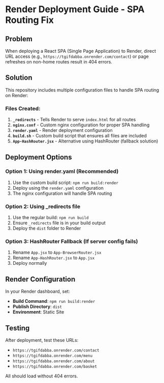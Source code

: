 # Render Deployment Guide - SPA Routing Fix

## Problem
When deploying a React SPA (Single Page Application) to Render, direct URL access (e.g., `https://tgifdabba.onrender.com/contact`) or page refreshes on non-home routes result in 404 errors.

## Solution
This repository includes multiple configuration files to handle SPA routing on Render:

### Files Created:
1. **`_redirects`** - Tells Render to serve `index.html` for all routes
2. **`nginx.conf`** - Custom nginx configuration for proper SPA handling
3. **`render.yaml`** - Render deployment configuration
4. **`build.sh`** - Custom build script that ensures all files are included
5. **`App-HashRouter.jsx`** - Alternative using HashRouter (fallback solution)

## Deployment Options

### Option 1: Using render.yaml (Recommended)
1. Use the custom build script: `npm run build:render`
2. Deploy using the `render.yaml` configuration
3. The nginx configuration will handle SPA routing

### Option 2: Using _redirects file
1. Use the regular build: `npm run build`
2. Ensure `_redirects` file is in your build output
3. Deploy the `dist` folder to Render

### Option 3: HashRouter Fallback (If server config fails)
1. Rename `App.jsx` to `App-BrowserRouter.jsx`
2. Rename `App-HashRouter.jsx` to `App.jsx`
3. Deploy normally

## Render Configuration
In your Render dashboard, set:
- **Build Command**: `npm run build:render`
- **Publish Directory**: `dist`
- **Environment**: Static Site

## Testing
After deployment, test these URLs:
- `https://tgifdabba.onrender.com/contact`
- `https://tgifdabba.onrender.com/menu`
- `https://tgifdabba.onrender.com/about`
- `https://tgifdabba.onrender.com/basket`

All should load without 404 errors.
